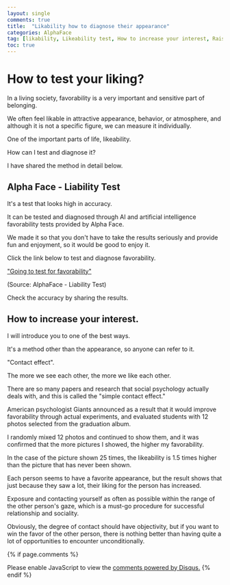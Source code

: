 ```yaml
---
layout: single
comments: true
title:  "Likability how to diagnose their appearance"
categories: AlphaFace
tag: [likability, Likeability test, How to increase your interest, Raise your interest in the other person, favorability, How to check your preference]
toc: true
---
```


  <!-- Google addsense -->
  <script async src="https://pagead2.googlesyndication.com/pagead/js/adsbygoogle.js?client=ca-pub-2367691231152778"
    crossorigin="anonymous"></script>
  <!-- 상단 2개 -->
  <ins class="adsbygoogle" style="display:block" data-ad-client="ca-pub-2367691231152778" data-ad-slot="7442206282"
    data-ad-format="auto" data-full-width-responsive="true"></ins>
  <script>
    (adsbygoogle = window.adsbygoogle || []).push({});
  </script>



# How to test your liking?

In a living society, favorability is a very important and sensitive part of belonging.

We often feel likable in attractive appearance, behavior, or atmosphere, and although it is not a specific figure, we can measure it individually.

One of the important parts of life, likeability.

How can I test and diagnose it?

I have shared the method in detail below.


## Alpha Face - Liability Test

It's a test that looks high in accuracy.

It can be tested and diagnosed through AI and artificial intelligence favorability tests provided by Alpha Face.

We made it so that you don't have to take the results seriously and provide fun and enjoyment, so it would be good to enjoy it.

Click the link below to test and diagnose favorability.

<a href="https://alphaface-ai.com/likeabilitytest/"> "Going to test for favorability"</a>

(Source: AlphaFace - Liability Test)

Check the accuracy by sharing the results.


## How to increase your interest.

I will introduce you to one of the best ways.

It's a method other than the appearance, so anyone can refer to it.

"Contact effect".

The more we see each other, the more we like each other.

There are so many papers and research that social psychology actually deals with, and this is called the "simple contact effect."

American psychologist Giants announced as a result that it would improve favorability through actual experiments, and evaluated students with 12 photos selected from the graduation album.

I randomly mixed 12 photos and continued to show them, and it was confirmed that the more pictures I showed, the higher my favorability.

In the case of the picture shown 25 times, the likeability is 1.5 times higher than the picture that has never been shown.

Each person seems to have a favorite appearance, but the result shows that just because they saw a lot, their liking for the person has increased.

Exposure and contacting yourself as often as possible within the range of the other person's gaze, which is a must-go procedure for successful relationship and sociality.

Obviously, the degree of contact should have objectivity, but if you want to win the favor of the other person, there is nothing better than having quite a lot of opportunities to encounter unconditionally.





  <!-- Google addsense -->
  <script async src="https://pagead2.googlesyndication.com/pagead/js/adsbygoogle.js?client=ca-pub-2367691231152778"
    crossorigin="anonymous"></script>
  <!-- alphaface.footer.add -->
  <ins class="adsbygoogle" style="display:block" data-ad-client="ca-pub-2367691231152778" data-ad-slot="8141421734"
    data-ad-format="auto" data-full-width-responsive="true"></ins>
  <script>
    (adsbygoogle = window.adsbygoogle || []).push({});
  </script>


{% if page.comments %}
<div id="disqus_thread"></div>
<script>
    /**
    *  RECOMMENDED CONFIGURATION VARIABLES: EDIT AND UNCOMMENT THE SECTION BELOW TO INSERT DYNAMIC VALUES FROM YOUR PLATFORM OR CMS.
    *  LEARN WHY DEFINING THESE VARIABLES IS IMPORTANT: https://disqus.com/admin/universalcode/#configuration-variables    */
    
    var disqus_config = function () {
    this.page.url = "{{ page.url | absolute_url }};";  // Replace PAGE_URL with your page's canonical URL variable
    this.page.identifier = "{{ page.id }}";; // Replace PAGE_IDENTIFIER with your page's unique identifier variable
    };
    
    (function() { // DON'T EDIT BELOW THIS LINE
    var d = document, s = d.createElement('script');
    s.src = 'https://alphafaceblog.disqus.com/embed.js';
    s.setAttribute('data-timestamp', +new Date());
    (d.head || d.body).appendChild(s);
    })();
</script>
<noscript>Please enable JavaScript to view the <a href="https://disqus.com/?ref_noscript">comments powered by Disqus.</a></noscript>
{% endif %}